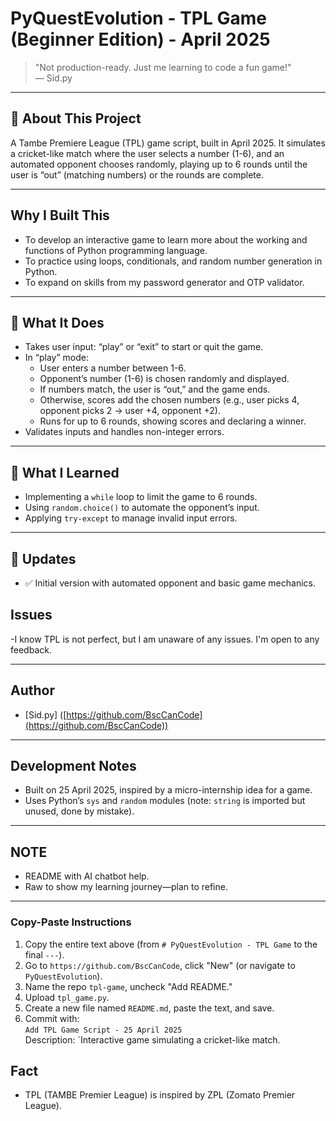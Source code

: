 # PyQuestEvolution - TPL Game (Beginner Edition) - April 2025

> "Not production-ready. Just me learning to code a fun game!"  
> — Sid.py

---

## 📌 About This Project
A Tambe Premiere League (TPL) game script, built in April 2025. It simulates a cricket-like match where the user selects a number (1-6), and an automated opponent chooses randomly, playing up to 6 rounds until the user is “out” (matching numbers) or the rounds are complete.

---

## Why I Built This
- To develop an interactive game to learn more about the working and functions of Python programming language.  
- To practice using loops, conditionals, and random number generation in Python.  
- To expand on skills from my password generator and OTP validator.

---

## 🚀 What It Does
- Takes user input: “play” or “exit” to start or quit the game.  
- In “play” mode:  
  - User enters a number between 1-6.  
  - Opponent’s number (1-6) is chosen randomly and displayed.  
  - If numbers match, the user is “out,” and the game ends.  
  - Otherwise, scores add the chosen numbers (e.g., user picks 4, opponent picks 2 → user +4, opponent +2).  
  - Runs for up to 6 rounds, showing scores and declaring a winner.  
- Validates inputs and handles non-integer errors.

---

## 🧠 What I Learned
- Implementing a `while` loop to limit the game to 6 rounds.  
- Using `random.choice()` to automate the opponent’s input.  
- Applying `try-except` to manage invalid input errors.

---

## 🔄 Updates
- ✅ Initial version with automated opponent and basic game mechanics.  

## Issues
-I know TPL is not perfect, but I am unaware of any issues. I'm open to any feedback.

---

## Author
- [Sid.py] ([https://github.com/BscCanCode](https://github.com/BscCanCode))

---

## Development Notes
- Built on 25 April 2025, inspired by a micro-internship idea for a game.  
- Uses Python’s `sys` and `random` modules (note: `string` is imported but unused, done by mistake).

---

## NOTE
- README with AI chatbot help.  
- Raw to show my learning journey—plan to refine.

---

### Copy-Paste Instructions
1. Copy the entire text above (from `# PyQuestEvolution - TPL Game` to the final `---`).
2. Go to `https://github.com/BscCanCode`, click "New" (or navigate to `PyQuestEvolution`).
3. Name the repo `tpl-game`, uncheck "Add README."
4. Upload `tpl_game.py`.
5. Create a new file named `README.md`, paste the text, and save.
6. Commit with:  
   `Add TPL Game Script - 25 April 2025`  
   Description: `Interactive game simulating a cricket-like match.

## Fact
- TPL (TAMBE Premier League) is inspired by ZPL (Zomato Premier League).
